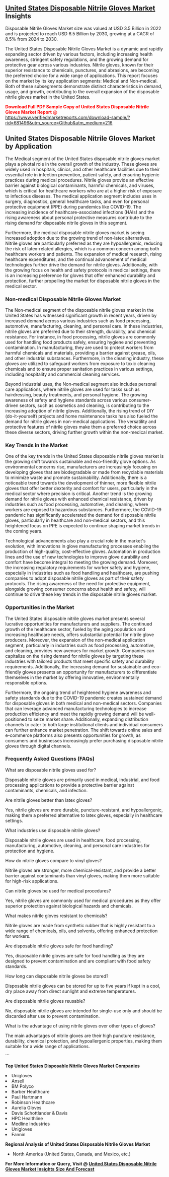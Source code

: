 <h2><a href="https://www.verifiedmarketreports.com/download-sample/?rid=681496&amp;utm_source=Github&amp;utm_medium=216" target="_blank">United States Disposable Nitrile Gloves Market</a> Insights</h2><p>Disposable Nitrile Gloves Market size was valued at USD 3.5 Billion in 2022 and is projected to reach USD 6.5 Billion by 2030, growing at a CAGR of 8.5% from 2024 to 2030.</p><p><p>The United States Disposable Nitrile Gloves Market is a dynamic and rapidly expanding sector driven by various factors, including increasing health awareness, stringent safety regulations, and the growing demand for protective gear across various industries. Nitrile gloves, known for their superior resistance to chemicals, punctures, and abrasions, are becoming the preferred choice for a wide range of applications. This report focuses on the market by its key application segments: Medical and Non-medical. Both of these subsegments demonstrate distinct characteristics in demand, usage, and growth, contributing to the overall expansion of the disposable nitrile gloves market in the United States. <p><span class=""><span style="color: #ff0000;"><strong>Download Full PDF Sample Copy of United States Disposable Nitrile Gloves Market Report</strong> @ </span><a href="https://www.verifiedmarketreports.com/download-sample/?rid=681496&amp;utm_source=Github&amp;utm_medium=216" target="_blank">https://www.verifiedmarketreports.com/download-sample/?rid=681496&amp;utm_source=Github&amp;utm_medium=216</a></span></p></p><h2>United States Disposable Nitrile Gloves Market by Application</h2><p>The Medical segment of the United States disposable nitrile gloves market plays a pivotal role in the overall growth of the industry. These gloves are widely used in hospitals, clinics, and other healthcare facilities due to their essential role in infection prevention, patient safety, and ensuring hygienic practices during medical procedures. Nitrile gloves provide an effective barrier against biological contaminants, harmful chemicals, and viruses, which is critical for healthcare workers who are at a higher risk of exposure to infectious diseases. The medical application segment includes uses in surgery, diagnostics, general healthcare tasks, and even for personal protective equipment (PPE) during pandemics like COVID-19. The increasing incidence of healthcare-associated infections (HAIs) and the rising awareness about personal protective measures contribute to the rising demand for disposable nitrile gloves in this segment.</p><p>Furthermore, the medical disposable nitrile gloves market is seeing increased adoption due to the growing trend of non-latex alternatives. Nitrile gloves are particularly preferred as they are hypoallergenic, reducing the risk of latex-related allergies, which is a common concern among both healthcare workers and patients. The expansion of medical research, rising healthcare expenditures, and the continual advancement of medical technologies further drive the demand for nitrile gloves. Additionally, with the growing focus on health and safety protocols in medical settings, there is an increasing preference for gloves that offer enhanced durability and protection, further propelling the market for disposable nitrile gloves in the medical sector.</p><h3>Non-medical Disposable Nitrile Gloves Market</h3><p>The Non-medical segment of the disposable nitrile gloves market in the United States has witnessed significant growth in recent years, driven by increased demand across various industries such as food processing, automotive, manufacturing, cleaning, and personal care. In these industries, nitrile gloves are preferred due to their strength, durability, and chemical resistance. For instance, in food processing, nitrile gloves are commonly used for handling food products safely, ensuring hygiene and preventing contamination. In manufacturing, they are used to protect workers from harmful chemicals and materials, providing a barrier against grease, oils, and other industrial substances. Furthermore, in the cleaning industry, these gloves are utilized to safeguard workers from exposure to toxic cleaning chemicals and to ensure proper sanitation practices in various settings, including hospitality and commercial cleaning services.</p><p>Beyond industrial uses, the Non-medical segment also includes personal care applications, where nitrile gloves are used for tasks such as hairdressing, beauty treatments, and personal hygiene. The growing awareness of safety and hygiene standards across various consumer-driven sectors, such as cosmetics and cleaning, is contributing to the increasing adoption of nitrile gloves. Additionally, the rising trend of DIY (do-it-yourself) projects and home maintenance tasks has also fueled the demand for nitrile gloves in non-medical applications. The versatility and protective features of nitrile gloves make them a preferred choice across these diverse sectors, driving further growth within the non-medical market.</p><h3>Key Trends in the Market</h3><p>One of the key trends in the United States disposable nitrile gloves market is the growing shift towards sustainable and eco-friendly glove options. As environmental concerns rise, manufacturers are increasingly focusing on developing gloves that are biodegradable or made from recyclable materials to minimize waste and promote sustainability. Additionally, there is a noticeable trend towards the development of thinner, more flexible nitrile gloves that offer better dexterity and comfort for users, particularly in the medical sector where precision is critical. Another trend is the growing demand for nitrile gloves with enhanced chemical resistance, driven by industries such as food processing, automotive, and cleaning, where workers are exposed to hazardous substances. Furthermore, the COVID-19 pandemic has significantly accelerated the demand for disposable nitrile gloves, particularly in healthcare and non-medical sectors, and this heightened focus on PPE is expected to continue shaping market trends in the coming years.</p><p>Technological advancements also play a crucial role in the market's evolution, with innovations in glove manufacturing processes enabling the production of high-quality, cost-effective gloves. Automation in production lines and the use of new technologies to improve glove durability and comfort have become integral to meeting the growing demand. Moreover, the increasing regulatory requirements for worker safety and hygiene, especially in industries such as food handling and healthcare, are pushing companies to adopt disposable nitrile gloves as part of their safety protocols. The rising awareness of the need for protective equipment, alongside growing consumer concerns about health and safety, will continue to drive these key trends in the disposable nitrile gloves market.</p><h3>Opportunities in the Market</h3><p>The United States disposable nitrile gloves market presents several lucrative opportunities for manufacturers and suppliers. The continued growth of the healthcare sector, fueled by the aging population and increasing healthcare needs, offers substantial potential for nitrile glove producers. Moreover, the expansion of the non-medical application segment, particularly in industries such as food processing, automotive, and cleaning, provides new avenues for market growth. Companies can capitalize on the rising demand for nitrile gloves by targeting these industries with tailored products that meet specific safety and durability requirements. Additionally, the increasing demand for sustainable and eco-friendly gloves presents an opportunity for manufacturers to differentiate themselves in the market by offering innovative, environmentally responsible options.</p><p>Furthermore, the ongoing trend of heightened hygiene awareness and safety standards due to the COVID-19 pandemic creates sustained demand for disposable gloves in both medical and non-medical sectors. Companies that can leverage advanced manufacturing technologies to increase production efficiency and meet the rapidly growing demand will be well-positioned to seize market share. Additionally, expanding distribution channels to cater to both large institutional clients and individual consumers can further enhance market penetration. The shift towards online sales and e-commerce platforms also presents opportunities for growth, as consumers and businesses increasingly prefer purchasing disposable nitrile gloves through digital channels.</p><h3>Frequently Asked Questions (FAQs)</h3><p>What are disposable nitrile gloves used for?</p><p>Disposable nitrile gloves are primarily used in medical, industrial, and food processing applications to provide a protective barrier against contaminants, chemicals, and infection.</p><p>Are nitrile gloves better than latex gloves?</p><p>Yes, nitrile gloves are more durable, puncture-resistant, and hypoallergenic, making them a preferred alternative to latex gloves, especially in healthcare settings.</p><p>What industries use disposable nitrile gloves?</p><p>Disposable nitrile gloves are used in healthcare, food processing, manufacturing, automotive, cleaning, and personal care industries for protection and hygiene.</p><p>How do nitrile gloves compare to vinyl gloves?</p><p>Nitrile gloves are stronger, more chemical-resistant, and provide a better barrier against contaminants than vinyl gloves, making them more suitable for high-risk applications.</p><p>Can nitrile gloves be used for medical procedures?</p><p>Yes, nitrile gloves are commonly used for medical procedures as they offer superior protection against biological hazards and chemicals.</p><p>What makes nitrile gloves resistant to chemicals?</p><p>Nitrile gloves are made from synthetic rubber that is highly resistant to a wide range of chemicals, oils, and solvents, offering enhanced protection for workers.</p><p>Are disposable nitrile gloves safe for food handling?</p><p>Yes, disposable nitrile gloves are safe for food handling as they are designed to prevent contamination and are compliant with food safety standards.</p><p>How long can disposable nitrile gloves be stored?</p><p>Disposable nitrile gloves can be stored for up to five years if kept in a cool, dry place away from direct sunlight and extreme temperatures.</p><p>Are disposable nitrile gloves reusable?</p><p>No, disposable nitrile gloves are intended for single-use only and should be discarded after use to prevent contamination.</p><p>What is the advantage of using nitrile gloves over other types of gloves?</p><p>The main advantages of nitrile gloves are their high puncture resistance, durability, chemical protection, and hypoallergenic properties, making them suitable for a wide range of applications.</p>```</p><p><strong>Top United States Disposable Nitrile Gloves Market Companies</strong></p><div data-test-id=""><p><li>Unigloves</li><li> Ansell</li><li> BM Polyco</li><li> Barber Healthcare</li><li> Paul Hartmann</li><li> Robinson Healthcare</li><li> Aurelia Gloves</li><li> Davis Schottlander & Davis</li><li> HPC Healthline</li><li> Medline Industries</li><li> Unigloves</li><li> Fannin</li></p><div><strong>Regional Analysis of&nbsp;United States Disposable Nitrile Gloves Market</strong></div><ul><li dir="ltr"><p dir="ltr">North America&nbsp;(United States, Canada, and Mexico, etc.)</p></li></ul><p><strong>For More Information or Query, Visit @&nbsp;</strong><strong><a href="https://www.verifiedmarketreports.com/product/disposable-nitrile-gloves-market/?utm_source=Github&amp;utm_medium=216" target="_blank">United States Disposable Nitrile Gloves Market Insights Size And Forecast</a></strong></p></div>
